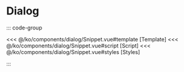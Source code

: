 <script setup lang="ts">
import Snippet from "./Snippet.vue";
</script>

# Dialog

<VComponentPreview style="flex-direction: row;">
  <Snippet />
</VComponentPreview>

::: code-group

<<< @/ko/components/dialog/Snippet.vue#template [Template]
<<< @/ko/components/dialog/Snippet.vue#script [Script]
<<< @/ko/components/dialog/Snippet.vue#styles [Styles]

:::
